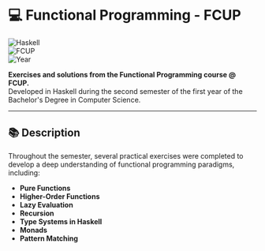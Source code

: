 # 💻 Functional Programming - FCUP

![Haskell](https://img.shields.io/badge/Haskell-5e5086?style=for-the-badge&logo=haskell&logoColor=white)  
![FCUP](https://img.shields.io/badge/Faculty-FCUP-blue?style=for-the-badge)  
![Year](https://img.shields.io/badge/Year-1st%20Year%20(2nd%20Semester)-purple?style=for-the-badge)  


**Exercises and solutions  from the Functional Programming course @ FCUP.**  
Developed in Haskell during the second semester of the first year of the Bachelor's Degree in Computer Science.  

---

## 📚 Description

Throughout the semester, several practical exercises were completed to develop a deep understanding of functional programming paradigms, including:

- **Pure Functions**
- **Higher-Order Functions**
- **Lazy Evaluation**
- **Recursion**
- **Type Systems in Haskell**
- **Monads**
- **Pattern Matching**
